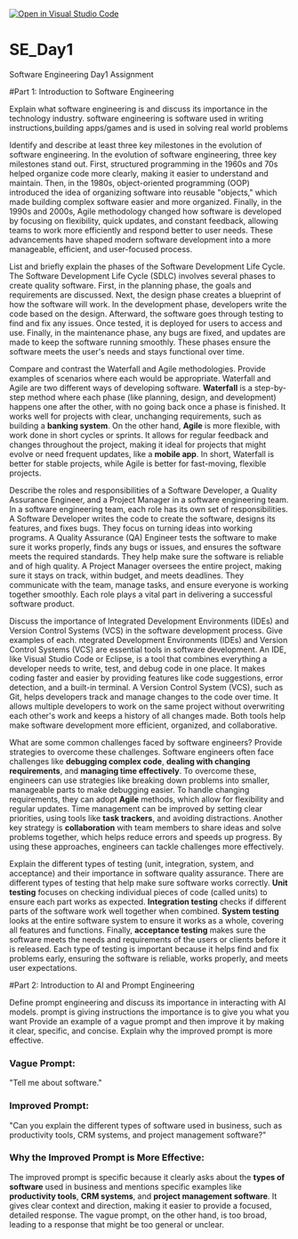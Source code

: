[![Open in Visual Studio Code](https://classroom.github.com/assets/open-in-vscode-2e0aaae1b6195c2367325f4f02e2d04e9abb55f0b24a779b69b11b9e10269abc.svg)](https://classroom.github.com/online_ide?assignment_repo_id=18368347&assignment_repo_type=AssignmentRepo)
# SE_Day1
Software Engineering Day1 Assignment

#Part 1: Introduction to Software Engineering

Explain what software engineering is and discuss its importance in the technology industry.
software engineering is software used in writing instructions,building apps/games and is used in solving real world problems

Identify and describe at least three key milestones in the evolution of software engineering.
In the evolution of software engineering, three key milestones stand out. First, structured programming in the 1960s and 70s helped organize code more clearly, making it easier to understand and maintain. Then, in the 1980s, object-oriented programming (OOP) introduced the idea of organizing software into reusable "objects," which made building complex software easier and more organized. Finally, in the 1990s and 2000s, Agile methodology changed how software is developed by focusing on flexibility, quick updates, and constant feedback, allowing teams to work more efficiently and respond better to user needs. These advancements have shaped modern software development into a more manageable, efficient, and user-focused process.

List and briefly explain the phases of the Software Development Life Cycle.
The Software Development Life Cycle (SDLC) involves several phases to create quality software. First, in the planning phase, the goals and requirements are discussed. Next, the design phase creates a blueprint of how the software will work. In the development phase, developers write the code based on the design. Afterward, the software goes through testing to find and fix any issues. Once tested, it is deployed for users to access and use. Finally, in the maintenance phase, any bugs are fixed, and updates are made to keep the software running smoothly. These phases ensure the software meets the user's needs and stays functional over time.

Compare and contrast the Waterfall and Agile methodologies. Provide examples of scenarios where each would be appropriate.
Waterfall and Agile are two different ways of developing software. **Waterfall** is a step-by-step method where each phase (like planning, design, and development) happens one after the other, with no going back once a phase is finished. It works well for projects with clear, unchanging requirements, such as building a **banking system**. On the other hand, **Agile** is more flexible, with work done in short cycles or sprints. It allows for regular feedback and changes throughout the project, making it ideal for projects that might evolve or need frequent updates, like a **mobile app**. In short, Waterfall is better for stable projects, while Agile is better for fast-moving, flexible projects.

Describe the roles and responsibilities of a Software Developer, a Quality Assurance Engineer, and a Project Manager in a software engineering team.
In a software engineering team, each role has its own set of responsibilities. A Software Developer writes the code to create the software, designs its features, and fixes bugs. They focus on turning ideas into working programs. A Quality Assurance (QA) Engineer tests the software to make sure it works properly, finds any bugs or issues, and ensures the software meets the required standards. They help make sure the software is reliable and of high quality. A Project Manager oversees the entire project, making sure it stays on track, within budget, and meets deadlines. They communicate with the team, manage tasks, and ensure everyone is working together smoothly. Each role plays a vital part in delivering a successful software product.

Discuss the importance of Integrated Development Environments (IDEs) and Version Control Systems (VCS) in the software development process. Give examples of each.
ntegrated Development Environments (IDEs) and Version Control Systems (VCS) are essential tools in software development. An IDE, like Visual Studio Code or Eclipse, is a tool that combines everything a developer needs to write, test, and debug code in one place. It makes coding faster and easier by providing features like code suggestions, error detection, and a built-in terminal. A Version Control System (VCS), such as Git, helps developers track and manage changes to the code over time. It allows multiple developers to work on the same project without overwriting each other's work and keeps a history of all changes made. Both tools help make software development more efficient, organized, and collaborative.

What are some common challenges faced by software engineers? Provide strategies to overcome these challenges.
Software engineers often face challenges like **debugging complex code**, **dealing with changing requirements**, and **managing time effectively**. To overcome these, engineers can use strategies like breaking down problems into smaller, manageable parts to make debugging easier. To handle changing requirements, they can adopt **Agile** methods, which allow for flexibility and regular updates. Time management can be improved by setting clear priorities, using tools like **task trackers**, and avoiding distractions. Another key strategy is **collaboration** with team members to share ideas and solve problems together, which helps reduce errors and speeds up progress. By using these approaches, engineers can tackle challenges more effectively.

Explain the different types of testing (unit, integration, system, and acceptance) and their importance in software quality assurance.
There are different types of testing that help make sure software works correctly. **Unit testing** focuses on checking individual pieces of code (called units) to ensure each part works as expected. **Integration testing** checks if different parts of the software work well together when combined. **System testing** looks at the entire software system to ensure it works as a whole, covering all features and functions. Finally, **acceptance testing** makes sure the software meets the needs and requirements of the users or clients before it is released. Each type of testing is important because it helps find and fix problems early, ensuring the software is reliable, works properly, and meets user expectations.

#Part 2: Introduction to AI and Prompt Engineering


Define prompt engineering and discuss its importance in interacting with AI models.
prompt is giving instructions 
the importance is to give you what you want
Provide an example of a vague prompt and then improve it by making it clear, specific, and concise. Explain why the improved prompt is more effective.
### Vague Prompt:
"Tell me about software."

### Improved Prompt:
"Can you explain the different types of software used in business, such as productivity tools, CRM systems, and project management software?"

### Why the Improved Prompt is More Effective:
The improved prompt is specific because it clearly asks about the **types of software** used in business and mentions specific examples like **productivity tools**, **CRM systems**, and **project management software**. It gives clear context and direction, making it easier to provide a focused, detailed response. The vague prompt, on the other hand, is too broad, leading to a response that might be too general or unclear.
